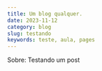 ```yaml
---
title: Um blog qualquer.
date: 2023-11-12
category: blog
slug: testando
keywords: teste, aula, pages
---
```

Sobre: Testando um post